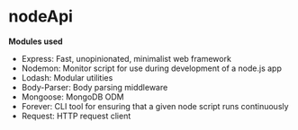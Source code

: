 # nodeApi
**Modules used**
- Express: Fast, unopinionated, minimalist web framework
- Nodemon: Monitor script for use during development of a node.js app
- Lodash: Modular utilities
- Body-Parser: Body parsing middleware
- Mongoose: MongoDB ODM
- Forever: CLI tool for ensuring that a given node script runs continuously
- Request: HTTP request client